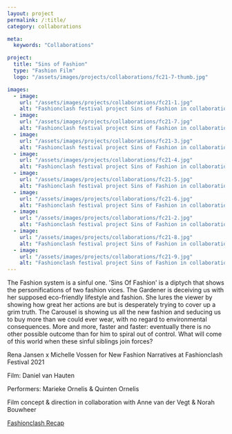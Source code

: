 ```yaml
---
layout: project
permalink: /:title/
category: collaborations

meta:
  keywords: "Collaborations"

project:
  title: "Sins of Fashion"
  type: "Fashion Film"
  logo: "/assets/images/projects/collaborations/fc21-7-thumb.jpg"

images:
  - image:
    url: "/assets/images/projects/collaborations/fc21-1.jpg"
    alt: "Fashionclash festival project Sins of Fashion in collaboration with Rena Jansen"
  - image:
    url: "/assets/images/projects/collaborations/fc21-7.jpg"
    alt: "Fashionclash festival project Sins of Fashion in collaboration with Rena Jansen"
  - image:
    url: "/assets/images/projects/collaborations/fc21-3.jpg"
    alt: "Fashionclash festival project Sins of Fashion in collaboration with Rena Jansen"
  - image:
    url: "/assets/images/projects/collaborations/fc21-4.jpg"
    alt: "Fashionclash festival project Sins of Fashion in collaboration with Rena Jansen"
  - image:
    url: "/assets/images/projects/collaborations/fc21-5.jpg"
    alt: "Fashionclash festival project Sins of Fashion in collaboration with Rena Jansen"
  - image:
    url: "/assets/images/projects/collaborations/fc21-6.jpg"
    alt: "Fashionclash festival project Sins of Fashion in collaboration with Rena Jansen"
  - image:
    url: "/assets/images/projects/collaborations/fc21-2.jpg"
    alt: "Fashionclash festival project Sins of Fashion in collaboration with Rena Jansen"
  - image:
    url: "/assets/images/projects/collaborations/fc21-8.jpg"
    alt: "Fashionclash festival project Sins of Fashion in collaboration with Rena Jansen"
  - image:
    url: "/assets/images/projects/collaborations/fc21-9.jpg"
    alt: "Fashionclash festival project Sins of Fashion in collaboration with Rena Jansen"
---
```

The Fashion system is a sinful one. 'Sins Of Fashion' is a diptych that shows the personifications of two fashion vices. The Gardener is deceiving us with her supposed eco-friendly lifestyle and fashion. She lures the viewer by showing how great her actions are but is desperately trying to cover up a grim truth. The Carousel is showing us all the new fashion and seducing us to buy more than we could ever wear, with no regard to environmental consequences. More and more, faster and faster: eventually there is no other possible outcome than for him to spiral out of control. What will come of this world when these sinful siblings join forces?


Rena Jansen x Michelle Vossen for New Fashion Narratives at Fashionclash Festival 2021

Film: Daniel van Hauten

Performers: Marieke Ornelis & Quinten Ornelis

Film concept & direction in collaboration with Anne van der Vegt & Norah Bouwheer

[Fashionclash Recap](https://www.fashionclash.nl/fcf-2021/category/Recap)